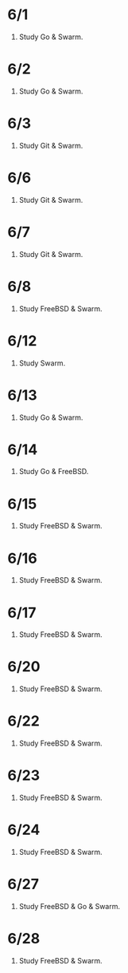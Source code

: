 # 6/1
1. Study Go & Swarm.

# 6/2
1. Study Go & Swarm.

# 6/3
1. Study Git & Swarm.

# 6/6
1. Study Git & Swarm.

# 6/7
1. Study Git & Swarm.

# 6/8
1. Study FreeBSD & Swarm.

# 6/12
1. Study Swarm.

# 6/13
1. Study Go & Swarm.

# 6/14
1. Study Go & FreeBSD.

# 6/15
1. Study FreeBSD & Swarm.

# 6/16
1. Study FreeBSD & Swarm.

# 6/17
1. Study FreeBSD & Swarm.

# 6/20
1. Study FreeBSD & Swarm.

# 6/22
1. Study FreeBSD & Swarm.

# 6/23
1. Study FreeBSD & Swarm.

# 6/24
1. Study FreeBSD & Swarm.

# 6/27
1. Study FreeBSD & Go & Swarm.

# 6/28
1. Study FreeBSD & Swarm.
